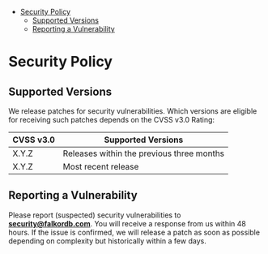 - [Security Policy](#security-policy)
  - [Supported Versions](#supported-versions)
  - [Reporting a Vulnerability](#reporting-a-vulnerability)

# Security Policy

## Supported Versions

We release patches for security vulnerabilities. Which versions are eligible for
receiving such patches depends on the CVSS v3.0 Rating:

| CVSS v3.0 | Supported Versions                        |
| --------- | ----------------------------------------- |
| X.Y.Z     | Releases within the previous three months |
| X.Y.Z     | Most recent release                       |

## Reporting a Vulnerability

Please report (suspected) security vulnerabilities to
**[security@falkordb.com](mailto:security@falkordb.com)**. You will receive a response from
us within 48 hours. If the issue is confirmed, we will release a patch as soon
as possible depending on complexity but historically within a few days.
